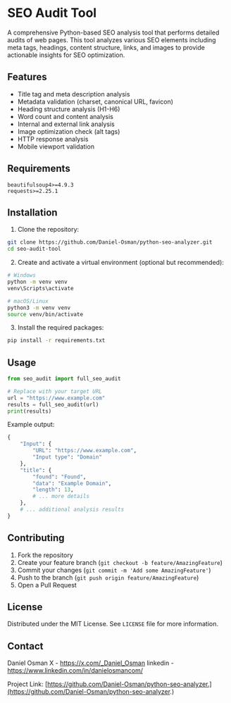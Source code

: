 # SEO Audit Tool

A comprehensive Python-based SEO analysis tool that performs detailed audits of web pages. This tool analyzes various SEO elements including meta tags, headings, content structure, links, and images to provide actionable insights for SEO optimization.

## Features

- Title tag and meta description analysis
- Metadata validation (charset, canonical URL, favicon)
- Heading structure analysis (H1-H6)
- Word count and content analysis
- Internal and external link analysis
- Image optimization check (alt tags)
- HTTP response analysis
- Mobile viewport validation

## Requirements

```
beautifulsoup4>=4.9.3
requests>=2.25.1
```

## Installation

1. Clone the repository:

```bash
git clone https://github.com/Daniel-Osman/python-seo-analyzer.git
cd seo-audit-tool
```

2. Create and activate a virtual environment (optional but recommended):

```bash
# Windows
python -m venv venv
venv\Scripts\activate

# macOS/Linux
python3 -m venv venv
source venv/bin/activate
```

3. Install the required packages:

```bash
pip install -r requirements.txt
```

## Usage

```python
from seo_audit import full_seo_audit

# Replace with your target URL
url = "https://www.example.com"
results = full_seo_audit(url)
print(results)
```

Example output:

```python
{
    "Input": {
        "URL": "https://www.example.com",
        "Input type": "Domain"
    },
    "title": {
        "found": "Found",
        "data": "Example Domain",
        "length": 13,
        # ... more details
    },
    # ... additional analysis results
}
```

## Contributing

1. Fork the repository
2. Create your feature branch (`git checkout -b feature/AmazingFeature`)
3. Commit your changes (`git commit -m 'Add some AmazingFeature'`)
4. Push to the branch (`git push origin feature/AmazingFeature`)
5. Open a Pull Request

## License

Distributed under the MIT License. See `LICENSE` file for more information.

## Contact

Daniel Osman 
X - https://x.com/_Daniel_Osman
linkedin - https://www.linkedin.com/in/danielosmancom/

Project Link: [https://github.com/Daniel-Osman/python-seo-analyzer.](https://github.com/Daniel-Osman/python-seo-analyzer.)
